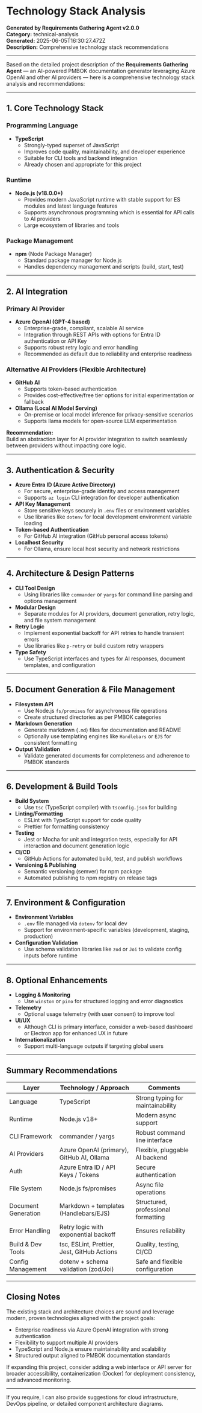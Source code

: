 # Technology Stack Analysis

**Generated by Requirements Gathering Agent v2.0.0**  
**Category:** technical-analysis  
**Generated:** 2025-06-05T16:30:27.472Z  
**Description:** Comprehensive technology stack recommendations

---

Based on the detailed project description of the **Requirements Gathering Agent** — an AI-powered PMBOK documentation generator leveraging Azure OpenAI and other AI providers — here is a comprehensive technology stack analysis and recommendations:

---

## 1. Core Technology Stack

### Programming Language
- **TypeScript**  
  - Strongly-typed superset of JavaScript  
  - Improves code quality, maintainability, and developer experience  
  - Suitable for CLI tools and backend integration  
  - Already chosen and appropriate for this project

### Runtime
- **Node.js (v18.0.0+)**  
  - Provides modern JavaScript runtime with stable support for ES modules and latest language features  
  - Supports asynchronous programming which is essential for API calls to AI providers  
  - Large ecosystem of libraries and tools

### Package Management
- **npm** (Node Package Manager)  
  - Standard package manager for Node.js  
  - Handles dependency management and scripts (build, start, test)

---

## 2. AI Integration

### Primary AI Provider
- **Azure OpenAI (GPT-4 based)**  
  - Enterprise-grade, compliant, scalable AI service  
  - Integration through REST APIs with options for Entra ID authentication or API Key  
  - Supports robust retry logic and error handling  
  - Recommended as default due to reliability and enterprise readiness

### Alternative AI Providers (Flexible Architecture)
- **GitHub AI**  
  - Supports token-based authentication  
  - Provides cost-effective/free tier options for initial experimentation or fallback  
- **Ollama (Local AI Model Serving)**  
  - On-premise or local model inference for privacy-sensitive scenarios  
  - Supports llama models for open-source LLM experimentation

**Recommendation:**  
Build an abstraction layer for AI provider integration to switch seamlessly between providers without impacting core logic.

---

## 3. Authentication & Security

- **Azure Entra ID (Azure Active Directory)**  
  - For secure, enterprise-grade identity and access management  
  - Supports `az login` CLI integration for developer authentication  
- **API Key Management**  
  - Store sensitive keys securely in `.env` files or environment variables  
  - Use libraries like `dotenv` for local development environment variable loading  
- **Token-based Authentication**  
  - For GitHub AI integration (GitHub personal access tokens)  
- **Localhost Security**  
  - For Ollama, ensure local host security and network restrictions

---

## 4. Architecture & Design Patterns

- **CLI Tool Design**  
  - Using libraries like `commander` or `yargs` for command line parsing and options management  
- **Modular Design**  
  - Separate modules for AI providers, document generation, retry logic, and file system management  
- **Retry Logic**  
  - Implement exponential backoff for API retries to handle transient errors  
  - Use libraries like `p-retry` or build custom retry wrappers  
- **Type Safety**  
  - Use TypeScript interfaces and types for AI responses, document templates, and configuration

---

## 5. Document Generation & File Management

- **Filesystem API**  
  - Use Node.js `fs/promises` for asynchronous file operations  
  - Create structured directories as per PMBOK categories  
- **Markdown Generation**  
  - Generate markdown (`.md`) files for documentation and README  
  - Optionally use templating engines like `Handlebars` or `EJS` for consistent formatting  
- **Output Validation**  
  - Validate generated documents for completeness and adherence to PMBOK standards

---

## 6. Development & Build Tools

- **Build System**  
  - Use `tsc` (TypeScript compiler) with `tsconfig.json` for building  
- **Linting/Formatting**  
  - ESLint with TypeScript support for code quality  
  - Prettier for formatting consistency  
- **Testing**  
  - Jest or Mocha for unit and integration tests, especially for API interaction and document generation logic  
- **CI/CD**  
  - GitHub Actions for automated build, test, and publish workflows  
- **Versioning & Publishing**  
  - Semantic versioning (semver) for npm package  
  - Automated publishing to npm registry on release tags

---

## 7. Environment & Configuration

- **Environment Variables**  
  - `.env` file managed via `dotenv` for local dev  
  - Support for environment-specific variables (development, staging, production)  
- **Configuration Validation**  
  - Use schema validation libraries like `zod` or `Joi` to validate config inputs before runtime

---

## 8. Optional Enhancements

- **Logging & Monitoring**  
  - Use `winston` or `pino` for structured logging and error diagnostics  
- **Telemetry**  
  - Optional usage telemetry (with user consent) to improve tool  
- **UI/UX**  
  - Although CLI is primary interface, consider a web-based dashboard or Electron app for enhanced UX in future  
- **Internationalization**  
  - Support multi-language outputs if targeting global users

---

## Summary Recommendations

| Layer                 | Technology / Approach                      | Comments                                         |
|-----------------------|-------------------------------------------|-------------------------------------------------|
| Language              | TypeScript                                | Strong typing for maintainability                |
| Runtime               | Node.js v18+                              | Modern async support                             |
| CLI Framework         | commander / yargs                         | Robust command line interface                     |
| AI Providers          | Azure OpenAI (primary), GitHub AI, Ollama| Flexible, pluggable AI backend                    |
| Auth                  | Azure Entra ID / API Keys / Tokens        | Secure authentication                             |
| File System           | Node.js fs/promises                       | Async file operations                             |
| Document Generation   | Markdown + templates (Handlebars/EJS)    | Structured, professional formatting               |
| Error Handling        | Retry logic with exponential backoff     | Ensures reliability                               |
| Build & Dev Tools     | tsc, ESLint, Prettier, Jest, GitHub Actions| Quality, testing, CI/CD                          |
| Config Management     | dotenv + schema validation (zod/Joi)     | Safe and flexible configuration                   |

---

## Closing Notes

The existing stack and architecture choices are sound and leverage modern, proven technologies aligned with the project goals:

- Enterprise readiness via Azure OpenAI integration with strong authentication  
- Flexibility to support multiple AI providers  
- TypeScript and Node.js ensure maintainability and scalability  
- Structured output aligned to PMBOK documentation standards  

If expanding this project, consider adding a web interface or API server for broader accessibility, containerization (Docker) for deployment consistency, and advanced monitoring.

---

If you require, I can also provide suggestions for cloud infrastructure, DevOps pipeline, or detailed component architecture diagrams.